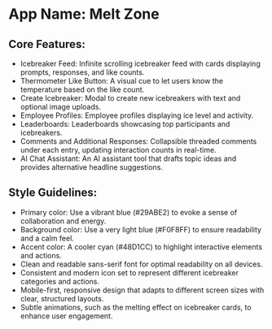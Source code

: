 # **App Name**: Melt Zone

## Core Features:

- Icebreaker Feed: Infinite scrolling icebreaker feed with cards displaying prompts, responses, and like counts.
- Thermometer Like Button: A visual cue to let users know the temperature based on the like count.
- Create Icebreaker: Modal to create new icebreakers with text and optional image uploads.
- Employee Profiles: Employee profiles displaying ice level and activity.
- Leaderboards: Leaderboards showcasing top participants and icebreakers.
- Comments and Additional Responses: Collapsible threaded comments under each entry, updating interaction counts in real-time.
- AI Chat Assistant: An AI assistant tool that drafts topic ideas and provides alternative headline suggestions.

## Style Guidelines:

- Primary color: Use a vibrant blue (#29ABE2) to evoke a sense of collaboration and energy.
- Background color: Use a very light blue (#F0F8FF) to ensure readability and a calm feel.
- Accent color: A cooler cyan (#48D1CC) to highlight interactive elements and actions.
- Clean and readable sans-serif font for optimal readability on all devices.
- Consistent and modern icon set to represent different icebreaker categories and actions.
- Mobile-first, responsive design that adapts to different screen sizes with clear, structured layouts.
- Subtle animations, such as the melting effect on icebreaker cards, to enhance user engagement.